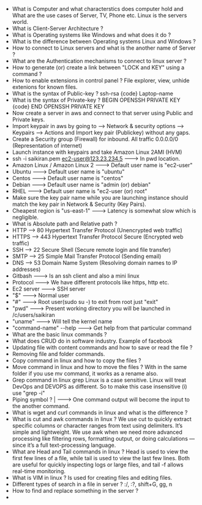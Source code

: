 - What is Computer and what characterstics does computer hold and What are the use cases of Server, TV,
  Phone etc. Linux is the servers world.
- What is Client-Server Architecture ?
- What is Operating systems like Windows and what does it do ?
- What is the difference between Operating systems Linux and Windows ?
- How to connect to Linux servers and what is the another name of Server ?
- What are the Authentication mechanisms to connect to linux server ?
- How to generate (or) create a link between "LOCK and KEY" using a command ?
- How to enable extensions in control panel ? File explorer, view, unhide extenions for known files.
- What is the syntax of Public-key ? ssh-rsa {code} Laptop-name
- What is the syntax of Private-key ? BEGIN OPENSSH PRIVATE KEY {code} END OPENSSH PRIVATE KEY
- Now create a server in aws and connect to that server using Public and Private keys.
- Import keypair in aws by going to --> Network & security options --> Keypairs --> Actions and Import
  key pair (Publickey) without any gaps.
- Create a Security group (Firewall) for inbound. All traffic 0.0.0.0/0 (Representation of internet)
- Launch instance with keypairs and take Amazon Linux 2AMI (HVM)
- ssh -i saikiran.pem ec2-user@123.23.234.5 ---> In pwd location.
- Amazon Linux / Amazon Linux 2 ---> Default user name is "ec2-user"
- Ubuntu ---> Default user name is "ubuntu"
- Centos ---> Default user name is "centos"
- Debian ---> Default user name is "admin (or) debian"
- RHEL ---> Default user name is "ec2-user (or) root"
- Make sure the key pair name while you are launching instance should match the key pair in Network &
  Security (Key Pairs).
- Cheapest region is "us-east-1" ---> Latency is somewhat slow which is negligible.
- What is Absolute path and Relative path ?
- HTTP --> 80 Hypertext Transfer Protocol (Unencrypted web traffic)
- HTTPS --> 443 Hypertext Transfer Protocol Secure (Encrypted web traffic)
- SSH --> 22 Secure Shell (Secure remote login and file transfer)
- SMTP --> 25 Simple Mail Transfer Protocol (Sending email)
- DNS --> 53 Domain Name System (Resolving domain names to IP addresses)
- Gitbash ---> Is an ssh client and also a mini linux
- Protocol ---> We have different protocols like https, http etc.
- Ec2 server ---> SSH server
- "$" ---> Normal user
- "#" ---> Root user(sudo su -) to exit from root just "exit"
- "pwd" ---> Present working directory you will be launched in /c/users/saikiran
- "uname" ---> Will tell the kernel name
- "command-name" --help ---> Get help from that particular command
- What are the basic linux commands ?
- What does CRUD do in software industry. Example of facebook
- Updating file with content commands and how to save or read the file ?
- Removing file and folder commands.
- Copy command in linux and how to copy the files ?
- Move command in linux and how to move the files ? With in the same folder if you use mv command, it
  works as a rename also.
- Grep command in linux grep Linux is a case sensitive. Linux will treat DevOps and DEVOPS as different.
  So to make this case insensitive (i) use "grep -i"
- Piping symbol ? | ---> One command output will become the input to the another command.
- What is wget and curl commands in linux and what is the difference ?
- What is cut and awk commands in linux ? We use cut to quickly extract specific columns or character ranges
  from text using delimiters. It’s simple and lightweight. We use awk when we need more advanced processing
  like filtering rows, formatting output, or doing calculations — since it’s a full text-processing language.
- What are Head and Tail commands in linux ? Head is used to view the first few lines of a file, while tail
  is used to view the last few lines. Both are useful for quickly inspecting logs or large files, and tail -f
  allows real-time monitoring.
- What is VIM in linux ? Is used for creating files and editing files.
- Different types of search in a file in server ? :/, :?, shift+G, gg, n
- How to find and replace something in the server ?
- 


